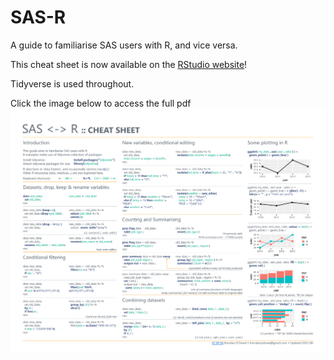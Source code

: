 # SAS-R
A guide to familiarise SAS users with R, and vice versa.

This cheat sheet is now available on the [RStudio website](https://www.rstudio.com/resources/cheatsheets/)!

Tidyverse is used throughout.

Click the image below to access the full pdf 
[![Preview image](/images/sas-r.png)](https://github.com/brendanjodowd/SAS-R/blob/master/sas-r%20cheatsheet.pdf)

